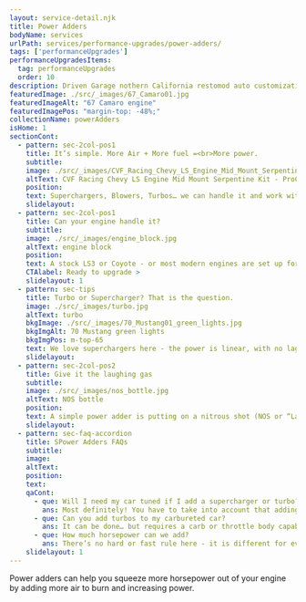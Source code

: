 ```yaml
---
layout: service-detail.njk
title: Power Adders
bodyName: services
urlPath: services/performance-upgrades/power-adders/
tags: ['performanceUpgrades']
performanceUpgradesItems:
  tag: performanceUpgrades
  order: 10
description: Driven Garage nothern California restomod auto customization and repair shop
featuredImage: ./src/_images/67_Camaro01.jpg
featuredImageAlt: "67 Camaro engine"
featuredImagePos: "margin-top: -48%;"
collectionName: powerAdders
isHome: 1
sectionCont:
  - pattern: sec-2col-pos1
    title: It’s simple. More Air + More fuel =<br>More power.
    subtitle: 
    image: ./src/_images/CVF_Racing_Chevy_LS_Engine_Mid_Mount_Serpentine_Kit-ProCharger.jpg
    altText: CVF Racing Chevy LS Engine Mid Mount Serpentine Kit - ProCharger
    position: 
    text: Superchargers, Blowers, Turbos… we can handle it and work with many manufacturers of these components to add to your build. If your bottom end is up to it - let’s bolt on some power!
    slidelayout:
  - pattern: sec-2col-pos1
    title: Can your engine handle it?
    subtitle: 
    image: ./src/_images/engine_block.jpg
    altText: engine block
    position: 
    text: A stock LS3 or Coyote - or most modern engines are set up form the factory for boost - but there are limits. Before you add horses to the barn, we need to make sure the barn can fit them. If your bottom end is not up to snuff on your engine, adding boost may cause it to blow up.
    CTAlabel: Ready to upgrade >
    slidelayout: 1
  - pattern: sec-tips
    title: Turbo or Supercharger? That is the question.
    image: ./src/_images/turbo.jpg
    altText: turbo
    bkgImage: ./src/_images/70_Mustang01_green_lights.jpg
    bkgImgAlt: 70 Mustang green lights
    bkgImgPos: m-top-65
    text: We love superchargers here - the power is linear, with no lag from turbo spool-up. But the turbo vs supercharger question really lies in the engine application - and the goals for the build. Looking for streetable boost? In most cases a supercharger (or blower) fits the bill. Looking for power on the top end? A turbo might be the way to go. There is no right or wrong answer.
    slidelayout:
  - pattern: sec-2col-pos2
    title: Give it the laughing gas
    subtitle: 
    image: ./src/_images/nos_bottle.jpg
    altText: NOS bottle
    position: 
    text: A simple power adder is putting on a nitrous shot (NOS or “Laughing gas”). This can be added to most set-ups without an insane amount of work. Again - adding power, means that the lower end components need to be able to handle it - or else… BOOM!
    slidelayout:
  - pattern: sec-faq-accordion
    title: SPower Adders FAQs
    subtitle: 
    image: 
    altText: 
    position: 
    text: 
    qaCont:
      - que: Will I need my car tuned if I add a supercharger or turbo?
        ans: Most definitely! You have to take into account that adding more air, requires more fuel - and all at the right time. So tuning is absolutely necessary.
      - que: Can you add turbos to my carbureted car?
        ans: It can be done… but requires a carb or throttle body capable of blow through.
      - que: How much horsepower can we add?
        ans: There’s no hard or fast rule here - it is different for every engine combination.
    slidelayout: 1
---
```


Power adders can help you squeeze more horsepower out of your engine by adding more air to burn and increasing power.